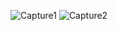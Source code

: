 ![Capture1](https://github.com/Chaimae-Chakir/android/assets/96090271/3a5ea38e-cd94-42a1-af89-6e9ee3a2fa13)
![Capture2](https://github.com/Chaimae-Chakir/android/assets/96090271/7cb54acc-8c89-4277-8516-7b2c0df30370)
 
